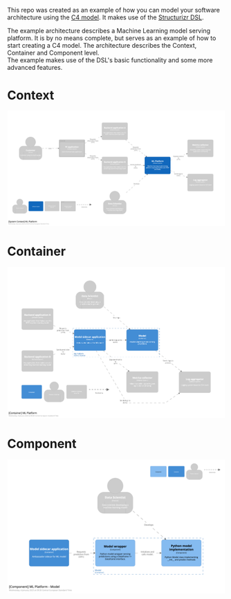 This repo was created as an example of how you can model your software architecture using the [C4 model](https://c4model.com/).
It makes use of the [Structurizr DSL](https://structurizr.com/).

The example architecture describes a Machine Learning model serving platform. 
It is by no means complete, but serves as an example of how to start creating a C4 model. The architecture describes the Context, Container and Component level.  
The example makes use of the DSL's basic functionality and some more advanced features.

# Context
![C4 context diagram](images/context.png)

# Container
![C4 container diagram](images/container.png)

# Component
![C4 component diagram](images/component.png)
